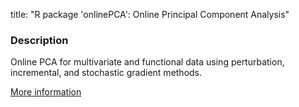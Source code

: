 title: "R package 'onlinePCA': Online Principal Component Analysis"

### Description
Online PCA for multivariate and functional data using perturbation, incremental, and stochastic gradient methods.


[More information](https://cran.r-project.org/web/packages/onlinePCA/index.html)
